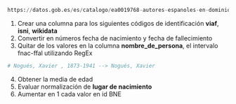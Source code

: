 ```python
https://datos.gob.es/es/catalogo/ea0019768-autores-espanoles-en-dominio-publico-en-2022-fallecidos-en-1941
```

1. Crear una columna para los siguientes códigos de identificación **viaf**, **isni**, **wikidata**
2. Convertir en números fecha de nacimiento y fecha de fallecimiento
3. Quitar de los valores en la columna **nombre_de_persona**, el intervalo fnac-ffal utilizando RegEx
```python
# Nogués, Xavier , 1873-1941 --> Nogués, Xavier
```
4. Obtener la media de edad
5. Evaluar normalización de **lugar de nacimiento**
6. Aumentar en 1 cada valor en id BNE
